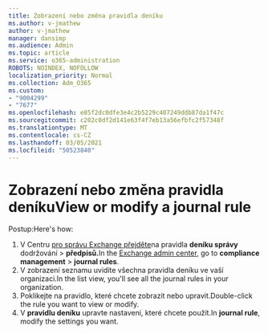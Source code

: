 ```yaml
---
title: Zobrazení nebo změna pravidla deníku
ms.author: v-jmathew
author: v-jmathew
manager: dansimp
ms.audience: Admin
ms.topic: article
ms.service: o365-administration
ROBOTS: NOINDEX, NOFOLLOW
localization_priority: Normal
ms.collection: Adm_O365
ms.custom:
- "9004299"
- "7677"
ms.openlocfilehash: e85f2dc0dfe3e4c2b5229c407249ddb87da1f47c
ms.sourcegitcommit: c202c0df2d141e63f4f7eb13a56efbfc2f57348f
ms.translationtype: MT
ms.contentlocale: cs-CZ
ms.lasthandoff: 03/05/2021
ms.locfileid: "50523840"
---
```

# <a name="view-or-modify-a-journal-rule"></a><span data-ttu-id="dd343-102">Zobrazení nebo změna pravidla deníku</span><span class="sxs-lookup"><span data-stu-id="dd343-102">View or modify a journal rule</span></span>

<span data-ttu-id="dd343-103">Postup:</span><span class="sxs-lookup"><span data-stu-id="dd343-103">Here's how:</span></span>

1. <span data-ttu-id="dd343-104">V Centru [pro správu Exchange přejděte](https://go.microsoft.com/fwlink/p/?linkid=2059104)na pravidla **deníku správy** dodržování  >  **předpisů.**</span><span class="sxs-lookup"><span data-stu-id="dd343-104">In the [Exchange admin center](https://go.microsoft.com/fwlink/p/?linkid=2059104), go to **compliance management** > **journal rules**.</span></span>
2. <span data-ttu-id="dd343-105">V zobrazení seznamu uvidíte všechna pravidla deníku ve vaší organizaci.</span><span class="sxs-lookup"><span data-stu-id="dd343-105">In the list view, you'll see all the journal rules in your organization.</span></span>
3. <span data-ttu-id="dd343-106">Poklikejte na pravidlo, které chcete zobrazit nebo upravit.</span><span class="sxs-lookup"><span data-stu-id="dd343-106">Double-click the rule you want to view or modify.</span></span>
4. <span data-ttu-id="dd343-107">V **pravidlu deníku** upravte nastavení, které chcete použít.</span><span class="sxs-lookup"><span data-stu-id="dd343-107">In **journal rule**, modify the settings you want.</span></span>
